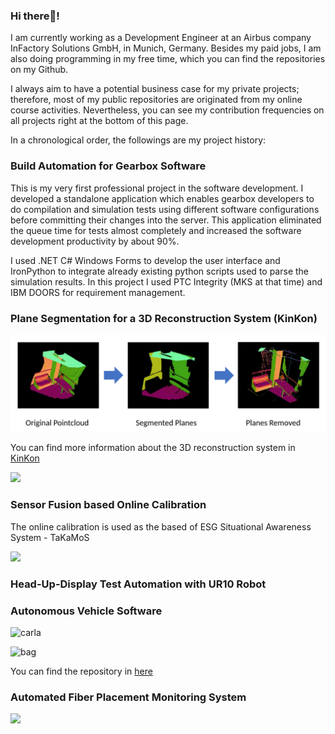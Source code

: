 ### Hi there👋!

I am currently working as a Development Engineer at an Airbus company InFactory Solutions GmbH, in Munich, Germany. Besides my paid jobs, I am also doing programming in my free time,
which you can find the repositories on my Github.

I always aim to have a potential business case for my private projects; therefore, most of my public repositories are originated from my online course activities. Nevertheless, you can see my contribution frequencies on all projects right at the bottom of this page.

In a chronological order, the followings are my project history:

### Build Automation for Gearbox Software

This is my very first professional project in the software development. I developed a standalone application which
enables gearbox developers to do compilation and simulation tests using different software configurations before
committing their changes into the server. This application eliminated the queue time for tests almost completely
and increased the software development productivity by about 90%.

I used .NET C# Windows Forms to develop the user interface and IronPython to integrate already existing python scripts
used to parse the simulation results. In this project I used PTC Integrity (MKS at that time) and IBM DOORS for requirement
management.

### Plane Segmentation for a 3D Reconstruction System (KinKon)

![plane](imgs/plane_segmentation.png)

You can find more information about the 3D reconstruction system in [KinKon](https://www.imi.kit.edu/46_2540.php)

[![](http://img.youtube.com/vi/v_1AAEMB2eg/0.jpg)](http://www.youtube.com/watch?v=v_1AAEMB2eg "")

### Sensor Fusion based Online Calibration

The online calibration is used as the based of ESG Situational Awareness System - TaKaMoS

[![](http://img.youtube.com/vi/Iz8Cu4pwjbM/0.jpg)](http://www.youtube.com/watch?v=Iz8Cu4pwjbM "")

### Head-Up-Display Test Automation with UR10 Robot

### Autonomous Vehicle Software

![carla](https://github.com/wlsmith42/CarND-Capstone/blob/master/imgs/carla.gif)

![bag](https://github.com/wlsmith42/CarND-Capstone/blob/master/imgs/rosbag.gif)

You can find the repository in [here](https://github.com/wlsmith42/CarND-Capstone)

### Automated Fiber Placement Monitoring System
[![](http://img.youtube.com/vi/-S3dx8uJ-iA/0.jpg)](http://www.youtube.com/watch?v=-S3dx8uJ-iA "")